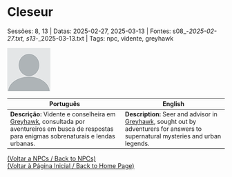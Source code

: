 
# Cleseur

Sessões: 8, 13 | Datas: 2025-02-27, 2025-03-13 | Fontes: s08_-_2025-02-27.txt, s13_-_2025-03-13.txt | Tags: npc, vidente, greyhawk

![Cleseur](blank.png)

| Português | English |
|-----------|---------|
| **Descrição:** Vidente e conselheira em [Greyhawk](cidade_de_greyhawk.md), consultada por aventureiros em busca de respostas para enigmas sobrenaturais e lendas urbanas. | **Description:** Seer and advisor in [Greyhawk](cidade_de_greyhawk.md), sought out by adventurers for answers to supernatural mysteries and urban legends. |

[(Voltar a NPCs / Back to NPCs)](npcs_list.md)  
[(Voltar à Página Inicial / Back to Home Page)](home.md)



















